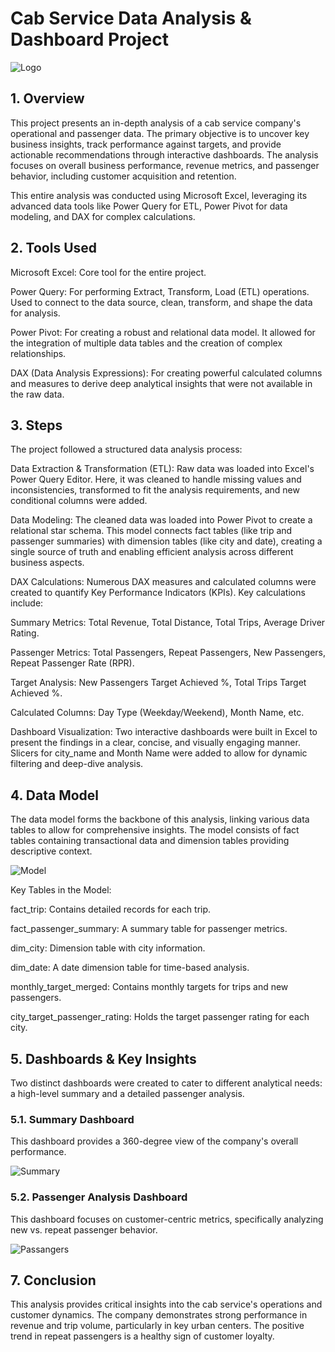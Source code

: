 # Cab Service Data Analysis & Dashboard Project
![Logo](/Users/admin/Desktop/Project/Images/logo.png)

## 1. Overview
This project presents an in-depth analysis of a cab service company's operational and passenger data. The primary objective is to uncover key business insights, track performance against targets, and provide actionable recommendations through interactive dashboards. The analysis focuses on overall business performance, revenue metrics, and passenger behavior, including customer acquisition and retention.

This entire analysis was conducted using Microsoft Excel, leveraging its advanced data tools like Power Query for ETL, Power Pivot for data modeling, and DAX for complex calculations.

## 2. Tools Used
Microsoft Excel: Core tool for the entire project.

Power Query: For performing Extract, Transform, Load (ETL) operations. Used to connect to the data source, clean, transform, and shape the data for analysis.

Power Pivot: For creating a robust and relational data model. It allowed for the integration of multiple data tables and the creation of complex relationships.

DAX (Data Analysis Expressions): For creating powerful calculated columns and measures to derive deep analytical insights that were not available in the raw data.

## 3. Steps
The project followed a structured data analysis process:

Data Extraction & Transformation (ETL): Raw data was loaded into Excel's Power Query Editor. Here, it was cleaned to handle missing values and inconsistencies, transformed to fit the analysis requirements, and new conditional columns were added.

Data Modeling: The cleaned data was loaded into Power Pivot to create a relational star schema. This model connects fact tables (like trip and passenger summaries) with dimension tables (like city and date), creating a single source of truth and enabling efficient analysis across different business aspects.

DAX Calculations: Numerous DAX measures and calculated columns were created to quantify Key Performance Indicators (KPIs). Key calculations include:

Summary Metrics: Total Revenue, Total Distance, Total Trips, Average Driver Rating.

Passenger Metrics: Total Passengers, Repeat Passengers, New Passengers, Repeat Passenger Rate (RPR).

Target Analysis: New Passengers Target Achieved %, Total Trips Target Achieved %.

Calculated Columns: Day Type (Weekday/Weekend), Month Name, etc.

Dashboard Visualization: Two interactive dashboards were built in Excel to present the findings in a clear, concise, and visually engaging manner. Slicers for city_name and Month Name were added to allow for dynamic filtering and deep-dive analysis.

## 4. Data Model
The data model forms the backbone of this analysis, linking various data tables to allow for comprehensive insights. The model consists of fact tables containing transactional data and dimension tables providing descriptive context.

![Model](/Users/admin/Desktop/Project/Images/Model.png)

Key Tables in the Model:

fact_trip: Contains detailed records for each trip.

fact_passenger_summary: A summary table for passenger metrics.

dim_city: Dimension table with city information.

dim_date: A date dimension table for time-based analysis.

monthly_target_merged: Contains monthly targets for trips and new passengers.

city_target_passenger_rating: Holds the target passenger rating for each city.

## 5. Dashboards & Key Insights
Two distinct dashboards were created to cater to different analytical needs: a high-level summary and a detailed passenger analysis.

### 5.1. Summary Dashboard
This dashboard provides a 360-degree view of the company's overall performance.

![Summary](/Users/admin/Desktop/Project/Images/Summary.png)

### 5.2. Passenger Analysis Dashboard
This dashboard focuses on customer-centric metrics, specifically analyzing new vs. repeat passenger behavior.

![Passangers](/Users/admin/Desktop/Project/Images/Passangers.png)

## 7. Conclusion
This analysis provides critical insights into the cab service's operations and customer dynamics. The company demonstrates strong performance in revenue and trip volume, particularly in key urban centers. The positive trend in repeat passengers is a healthy sign of customer loyalty.
